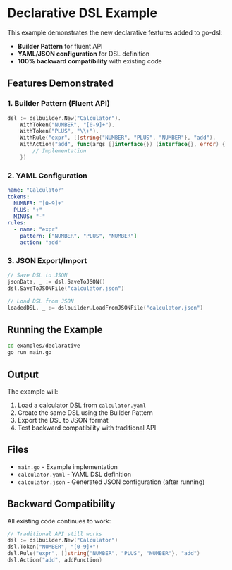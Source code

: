# Declarative DSL Example

This example demonstrates the new declarative features added to go-dsl:
- **Builder Pattern** for fluent API
- **YAML/JSON configuration** for DSL definition
- **100% backward compatibility** with existing code

## Features Demonstrated

### 1. Builder Pattern (Fluent API)

```go
dsl := dslbuilder.New("Calculator").
    WithToken("NUMBER", "[0-9]+").
    WithToken("PLUS", "\\+").
    WithRule("expr", []string{"NUMBER", "PLUS", "NUMBER"}, "add").
    WithAction("add", func(args []interface{}) (interface{}, error) {
        // Implementation
    })
```

### 2. YAML Configuration

```yaml
name: "Calculator"
tokens:
  NUMBER: "[0-9]+"
  PLUS: "+"
  MINUS: "-"
rules:
  - name: "expr"
    pattern: ["NUMBER", "PLUS", "NUMBER"]
    action: "add"
```

### 3. JSON Export/Import

```go
// Save DSL to JSON
jsonData, _ := dsl.SaveToJSON()
dsl.SaveToJSONFile("calculator.json")

// Load DSL from JSON
loadedDSL, _ := dslbuilder.LoadFromJSONFile("calculator.json")
```

## Running the Example

```bash
cd examples/declarative
go run main.go
```

## Output

The example will:
1. Load a calculator DSL from `calculator.yaml`
2. Create the same DSL using the Builder Pattern
3. Export the DSL to JSON format
4. Test backward compatibility with traditional API

## Files

- `main.go` - Example implementation
- `calculator.yaml` - YAML DSL definition
- `calculator.json` - Generated JSON configuration (after running)

## Backward Compatibility

All existing code continues to work:

```go
// Traditional API still works
dsl := dslbuilder.New("Calculator")
dsl.Token("NUMBER", "[0-9]+")
dsl.Rule("expr", []string{"NUMBER", "PLUS", "NUMBER"}, "add")
dsl.Action("add", addFunction)
```